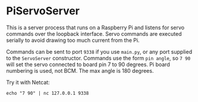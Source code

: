 # PiServoServer

This is a server process that runs on a Raspberry Pi and listens for servo commands over the loopback interface. Servo commands are executed serially to avoid drawing too much current from the Pi.

Commands can be sent to port `9338` if you use `main.py`, or any port supplied to the `ServoServer` constructor. Commands use the form `pin angle`, so `7 90` will set the servo connected to board pin 7 to 90 degrees. Pi board numbering is used, not BCM. The max angle is 180 degrees.

Try it with Netcat:
```Shell
echo "7 90" | nc 127.0.0.1 9338
```

